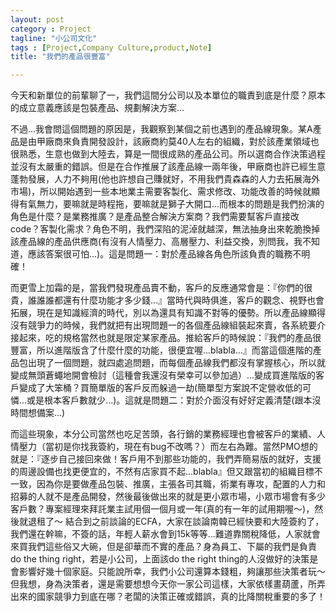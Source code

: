 ```yaml
---
layout: post
category : Project 
tagline: "小公司文化"
tags : [Project,Company Culture,product,Note]
title: "我們的產品很豐富"

---
```

今天和新單位的前輩聊了一，我們這間分公司以及本單位的職責到底是什麼？原本的成立意義應該是包裝產品、規劃解決方案...

不過...我會問這個問題的原因是，我觀察到某個之前也遇到的產品線現象。某A產品是由甲廠商來負責開發設計，該廠商約莫40人左右的組織，對於該產業領域也很熟悉，生意也做到大陸去，算是一間很成熟的產品公司。所以選商合作決策過程並沒有太嚴重的錯誤。但是在合作推展了該產品線一兩年後，甲廠商也許已經生意蓬勃發展，人力不夠用(他也許想自己賺就好，不用我們貴森森的人力去拓展海外市場)，所以開始遇到一些本地業主需要客製化、需求修改、功能改善的時候就顯得有氣無力，要嘛就是時程拖，要嘛就是獅子大開口...而根本的問題是我們扮演的角色是什麼？是業務推廣？是產品整合解決方案商？我們需要幫客戶直接改code？客製化需求？角色不明，我們深陷的泥淖就越深，無法抽身出來乾脆換掉該產品線的產品供應商(有沒有人情壓力、高層壓力、利益交換，別問我，我不知道，應該答案很可怕...)。這是問題一：對於產品線各角色所該負責的職務不明確！

而更雪上加霜的是，當我們發現產品賣不動，客戶的反應通常會是：『你們的很貴，誰誰誰都還有什麼功能才多少錢...』當時代與時俱進，客戶的觀念、視野也會拓展，現在是知識經濟的時代，別以為還具有知識不對等的優勢。所以產品線顯得沒有競爭力的時候，我們就把有出現問題一的各個產品線組裝起來賣，各系統要介接起來，吃的規格當然也就是限定某家產品。推給客戶的時候說：『我們的產品很豐富，所以進階版含了什麼什麼的功能，很便宜喔...blabla...』而當這個進階的產品包出現了一個問題，就四處追問題，而每個產品線我們都沒有掌握核心，所以就變成無頭蒼蠅地開會檢討（這種會我還沒有榮幸可以參加過）...變成買進階版的客戶變成了大笨桶？買簡單版的客戶反而躲過一劫(簡單型方案說不定營收低的可憐...或是根本客戶數就少...)。這就是問題二：對於介面沒有好好定義清楚(跟本沒時間想備案...)

而這些現象，本分公司當然也吃足苦頭，各行銷的業務經理也會被客戶的業績、人情壓力（當初是你找我簽約，現在有bug不改嗎？）而左右為難。當然PMO想的就是：『逐步自己接回來做！客戶用不到那些功能的，我們弄簡易版的就好，支援的周邊設備也找更便宜的，不然有店家買不起...blabla』但又跟當初的組織目標不一致，因為你是要做產品包裝、推廣，主張各司其職，術業有專攻，配置的人力和招募的人就不是產品開發，然後最後做出來的就是更小眾市場，小眾市場會有多少客戶數？專案經理來拜託業主試用個一個月或一年(真的有一年的試用期喔～)，然後就退租了～
結合到之前談論的ECFA，大家在談論南韓已經快要和大陸簽約了，我們還在幹嘛，不簽的話，年輕人薪水會到15k等等...難道靠關稅降低，人家就會來買我們這些俗又大碗，但是卻華而不實的產品？身為員工、下屬的我們是負責do the thing right，若是小公司，上面該do the right thing的人沒做好的決策是會影響好幾十個家庭。只能說所幸，我們小公司還算本錢粗，夠讓那些決策者玩～但我想，身為決策者，還是需要想想今天你一家公司這樣，大家依樣畫葫蘆，所弄出來的國家競爭力到底在哪？老闆的決策正確或錯誤，真的比降關稅重要的多了！

